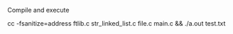 Compile and execute


cc -fsanitize=address ftlib.c str_linked_list.c file.c main.c && ./a.out test.txt
